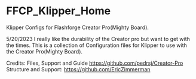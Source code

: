 # FFCP_Klipper_Home
Klipper Configs for Flashforge Creator Pro(Mighty Board).

5/20/2023
I really like the durability of the Creator pro but want to get with the times. This is a collection of Configuration files for Klipper to use with the Creator Pro(Mighty Board).

Credits:
Files, Support and Guide  https://github.com/pedrsj/Creator-Pro
Structure and Support:    https://github.com/EricZimmerman
